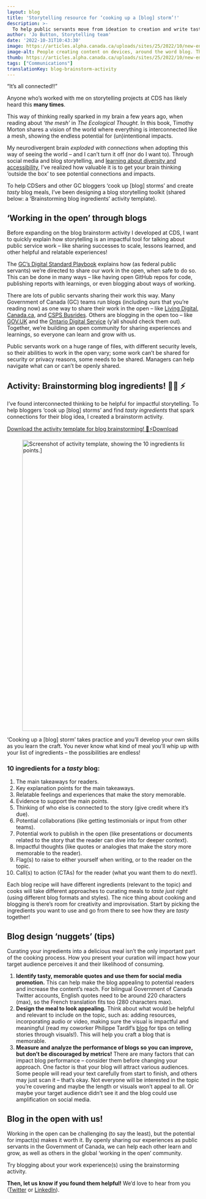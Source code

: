 ```yaml
---
layout: blog
title: 'Storytelling resource for ‘cooking up a [blog] storm’!'
description: >-
  To help public servants move from ideation to creation and write tasty blogs, Jo Button (Digital Storyteller) is sharing their brainstorm activity template with 10 key storytelling ingredients.
author: 'Jo Button, Storytelling team'
date: '2022-10-31T10:43:30'
image: https://articles.alpha.canada.ca/uploads/sites/25/2022/10/new-en-cooking_up_a_storm_blog_banner.jpeg
image-alt: People creating content on devices, around the word blog. There are cooking elements, like utensils and dishes, to signify ‘cooking up a [blog] storm’.
thumb: https://articles.alpha.canada.ca/uploads/sites/25/2022/10/new-en-cooking_up_a_storm_blog_banner.jpeg
tags: ["Communications"]
translationKey: blog-brainstorm-activity
---
```


<p>“It’s all connected!!”</p>



<p>Anyone who’s worked with me on storytelling projects at CDS has likely heard this <strong>many times</strong>.</p>



<p>This way of thinking really sparked in my brain a few years ago, when reading about <em>‘the mesh’</em> in <em>The Ecological Thought</em>. In this book, Timothy Morton shares a vision of the world where everything is interconnected like a mesh, showing the endless potential for (un)intentional impacts.</p>



<p>My neurodivergent brain <em>exploded with connections</em> when adopting this way of seeing the world – and I can’t turn it off (nor do I want to). Through social media and blog storytelling, and <a href="https://digital.canada.ca/2021/03/12/learning-to-make-twitter-content-more-accessible/">learning about diversity and accessibility</a>, I’ve realized how valuable it is to get your brain thinking ‘outside the box’ to see potential connections and impacts.</p>



<p>To help CDSers and other GC bloggers ‘cook up [blog] storms’ and create <em>tasty</em> blog meals, I’ve been designing a blog storytelling toolkit (shared below: a ‘Brainstorming blog ingredients’ activity template).</p>



<h2 class="wp-block-heading" id="h-working-in-the-open-through-blogs"><strong>‘Working in the open’ through blogs</strong></h2>



<p>Before expanding on the blog brainstorm activity I developed at CDS, I want to quickly explain how storytelling is an impactful tool for talking about public service work &#8211; like sharing successes to scale, lessons learned, and other helpful and relatable experiences!</p>



<p>The <a href="https://www.canada.ca/en/government/system/digital-government/government-canada-digital-standards.html">GC’s Digital Standard Playbook</a> explains how (as federal public servants) we’re directed to share our work in the open, when safe to do so. This can be done in many ways – like having open GitHub repos for code, publishing reports with learnings, or even blogging about ways of working.</p>



<p>There are lots of public servants sharing their work this way. Many Government of Canada (GC) teams run blogs (including ours that you’re reading now) as one way to share their work in the open – like <a href="https://www.canada.ca/en/government/system/digital-government/living-digital.html">Living Digital</a>, <a href="https://blog.canada.ca/">Canada.ca</a>, and <a href="https://busrides-trajetsenbus.csps-efpc.gc.ca/">CSPS Busrides</a>. Others are blogging in the open too – like <a href="https://www.blog.gov.uk/">GOV.UK</a> and the <a href="https://medium.com/ontariodigital">Ontario Digital Service</a> (y’all should check them out). Together, we’re building an open community for sharing experiences and learnings, so everyone can learn and grow with us.</p>



<p>Public servants work on a huge range of files, with different security levels, so their abilities to work in the open vary; some work can’t be shared for security or privacy reasons, some needs to be shared. Managers can help navigate what can or can’t be openly shared.</p>



<h2 class="wp-block-heading" id="h-activity-brainstorming-blog-ingredients"><strong>Activity: Brainstorming blog ingredients!</strong> 🧑‍🍳 ⚡️</h2>



<p>I’ve found interconnected thinking to be helpful for impactful storytelling. To help bloggers ‘cook up [blog] storms’ and find <em>tasty ingredients</em> that spark connections for their blog idea, I created a brainstorm activity. </p>



<p></p>



<div class="wp-block-file"><a id="wp-block-file--media-042477c2-82b0-45a1-85e5-fef6c1fd83b7" href="https://articles.alpha.canada.ca/uploads/sites/25/2022/10/Download-the-activity-template-for-blog-brainstorming-🧠⚡️.pdf">Download the activity template for blog brainstorming! 🧠⚡️</a><a href="https://articles.alpha.canada.ca/uploads/sites/25/2022/10/Download-the-activity-template-for-blog-brainstorming-🧠⚡️.pdf" class="wp-block-file__button wp-element-button" download aria-describedby="wp-block-file--media-042477c2-82b0-45a1-85e5-fef6c1fd83b7">Download</a></div>



<figure class="wp-block-image"><img loading="lazy" decoding="async" width="761" height="468" src="https://articles.alpha.canada.ca/uploads/sites/25/2022/10/final-activity-brainstorming-screenshot-1.png" alt="Screenshot of activity template, showing the 10 ingredients listed above and sections for subheadings/main points.]" class="wp-image-554" style="max-width: 100%;height: auto"></figure>



<p></p>



<p>‘Cooking up a [blog] storm’ takes practice and you’ll develop your own skills as you learn the craft. You never know what kind of meal you’ll whip up with your list of ingredients &#8211; the possibilities are endless!</p>



<h3 class="wp-block-heading" id="h-10-ingredients-for-a-tasty-blog"><strong>10 ingredients for a <em>tasty</em> blog:</strong></h3>



<ol class="wp-block-list">
<li>The main takeaways for readers.</li>



<li>Key explanation points for the main takeaways.</li>



<li>Relatable feelings and experiences that make the story memorable.</li>



<li>Evidence to support the main points.</li>



<li>Thinking of who else is connected to the story (give credit where it’s due).</li>



<li>Potential collaborations (like getting testimonials or input from other teams).</li>



<li>Potential work to publish in the open (like presentations or documents related to the story that the reader can dive into for deeper context).</li>



<li>Impactful thoughts (like quotes or analogies that make the story more memorable to the reader).</li>



<li>Flag(s) to raise to either yourself when writing, or to the reader on the topic.</li>



<li>Call(s) to action (CTAs) for the reader (what you want them to do next!).</li>
</ol>



<p></p>



<p>Each blog recipe will have different ingredients (relevant to the topic) and cooks will take different approaches to curating meals to <em>taste just right</em> (using different blog formats and styles). The nice thing about cooking and blogging is there’s room for creativity and improvisation. Start by picking the ingredients you want to use and go from there to see how they are <em>tasty</em> together!</p>



<h2 class="wp-block-heading"><strong>Blog design ‘nuggets’ (tips)</strong></h2>



<p>Curating your ingredients into a delicious meal isn’t the only important part of the cooking process. How you present your curation will impact how your target audience perceives it and their likelihood of consuming.</p>



<ol class="wp-block-list">
<li><strong>Identify tasty, memorable quotes and use them for social media promotion.</strong> This can help make the blog appealing to potential readers and increase the content’s reach. For bilingual Government of Canada Twitter accounts, English quotes need to be around 220 characters (max), so the French translation fits too (280 characters max).</li>



<li><strong>Design the meal to look appealing.</strong> Think about what would be helpful and relevant to include on the topic, such as: adding resources, incorporating audio or video, making sure the visual is impactful and meaningful (read my coworker Philippe Tardif’s <a href="https://digital.canada.ca/2020/01/28/7-steps-to-great-visual-storytelling/">blog</a> for tips on telling stories through visuals!). This will help you craft a blog that is memorable.</li>



<li><strong>Measure and analyze the performance of blogs so you can improve, but don’t be discouraged by metrics!</strong> There are many factors that can impact blog performance – consider them before changing your approach. One factor is that your blog will attract various audiences. Some people will read your text carefully from start to finish, and others may just scan it – that’s okay. Not everyone will be interested in the topic you’re covering and maybe the length or visuals won’t appeal to all. Or maybe your target audience didn’t see it and the blog could use amplification on social media.</li>
</ol>



<h2 class="wp-block-heading"><strong>Blog in the open with us!</strong></h2>



<p>Working in the open can be challenging (to say the least), but the potential for impact(s) makes it worth it. By openly sharing our experiences as public servants in the Government of Canada, we can help each other learn and grow, as well as others in the global ‘working in the open’ community.</p>



<p>Try blogging about your work experience(s) using the brainstorming activity.</p>



<p><strong>Then, let us know if you found them helpful!</strong> We’d love to hear from you (<a href="https://twitter.com/CDS_GC">Twitter</a> or <a href="https://www.linkedin.com/company/cds-snc">LinkedIn</a>).</p>

